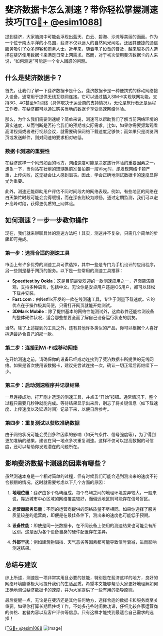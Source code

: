 # 斐济数据卡怎么测速？带你轻松掌握测速技巧[[TG💪+ @esim1088](https://t.me/s/esim1088)]

提到斐济，大家脑海中可能会浮现出蓝天、白云、碧海、沙滩等美丽的画面。作为一个位于南太平洋的小岛国，斐济不仅以迷人的自然风光闻名，还因其便捷的通信服务吸引了众多游客和商务人士。近年来，随着电子设备的普及，越来越多的人选择在斐济使用数据卡来满足日常上网需求。然而，对于初次使用斐济数据卡的人来说，“如何测速”可能是一个令人困惑的问题。

## 什么是斐济数据卡？

首先，让我们了解一下斐济数据卡是什么。斐济数据卡是一种便携式的移动网络接入设备，通常用于提供无线互联网连接。它可以通过插入SIM卡实现联网功能，支持3G、4G甚至5G网络（具体取决于运营商的支持情况）。无论是旅行者还是远程工作者，在斐济都可以通过购买当地的数据卡享受高速网络体验。

那么，为什么我们需要测速呢？简单来说，测速可以帮助我们了解当前网络环境的真实速度，从而判断是否符合我们的预期或实际需求。比如，如果你需要频繁观看高清视频或者进行视频会议，就需要确保网络下载速度足够快；而如果只是浏览网页或发送邮件，则对网速的要求相对较低。

### 数据卡测速的重要性

在斐济这样一个风景如画的地方，网络速度可能是决定旅行体验的重要因素之一。想象一下，当你站在壮丽的珊瑚礁前准备拍摄一段Vlog时，却发现网络卡顿严重，上传失败，这无疑会让人感到沮丧。因此，学会正确地测试数据卡的速度显得尤为重要。

此外，测速还能帮助用户评估不同时间段内的网络表现。例如，有些地区的网络在白天繁忙时段可能会变得缓慢，而在深夜则较为顺畅。通过定期监测，我们可以避开高峰时段，获得更优质的上网体验。

## 如何测速？一步一步教你操作

现在，我们就来聊聊具体的测速方法吧！其实，测速并不复杂，只需几个简单的步骤即可完成。

### 第一步：选择合适的测速工具

市面上有许多优秀的测速工具可供选择，其中一些是专门为手机设计的应用程序，另一些则是基于网页的服务。以下是一些常用的测速工具推荐：

- **Speedtest by Ookla**：这是目前最受欢迎的一款测速应用之一，界面简洁直观，支持多种语言，包括中文。无论你是安卓用户还是iOS用户，都可以轻松下载并安装。
- **Fast.com**：由Netflix开发的一款在线测速工具，专注于测量下载速度。它的优点在于操作极其简便，只需打开网页就能开始测试。
- **3DMark Mobile**：除了提供基本的网络性能测试外，这款软件还能检测设备的整体硬件状况，适合那些想要全面了解自己设备运行状态的朋友。

当然，除了上述提到的工具之外，还有其他许多类似的产品，你可以根据个人喜好挑选最适合自己的那一款。

### 第二步：连接到Wi-Fi或移动网络

在开始测速之前，请确保你的设备已经成功连接到了斐济数据卡所提供的无线网络。如果是首次使用该数据卡，建议先尝试连接一次，确认一切正常后再继续下一步。

### 第三步：启动测速程序并记录结果

一旦连接成功，打开刚才选定的测速工具，并点击“开始”按钮。通常情况下，整个过程只需要几秒钟就能完成。等待结果显示出来后，别忘了将关键信息（如下载速度、上传速度以及延迟时间）记录下来，以便日后参考。

### 第四步：重复测试以获取准确数据

由于网络状况可能会受到多种因素的影响（如天气条件、信号强度等），为了得到更加准确的结果，建议在同一地点多次重复测速。这样不仅可以提高数据的可信度，还可以帮助你发现潜在的问题所在。

## 影响斐济数据卡测速的因素有哪些？

虽然测速本身是一个相对简单的过程，但有时候我们可能会遇到测出来的速度不符合预期的情况。这时就需要考虑以下几个方面的原因：

1. **地理位置**：斐济由多个岛屿组成，每个岛屿之间的地理环境差异较大。一般来说，靠近城市中心区域的网络覆盖较好，而偏远地区则可能存在信号盲区。
   
2. **运营商服务质量**：不同的运营商提供的网络质量不尽相同。如果你选择了服务质量较差的运营商，即便是在最佳条件下，测出来的速度也可能低于预期。

3. **设备性能**：即使是同一张数据卡，在不同设备上使用的测速结果也可能会有所区别。这是因为各个设备自身的硬件配置存在差异。

4. **外部干扰**：例如建筑物阻挡、天气恶劣等因素都可能导致信号衰减，进而影响测速结果。

## 总结与建议

综上所述，测速是一项非常实用且必要的技能，特别是在斐济这样的地方，良好的网络环境能够极大地提升我们的生活品质。希望本文能够帮助大家更好地理解如何正确地测试斐济数据卡的速度，并为大家提供了一些有用的指导原则。

最后提醒一点，无论是在斐济还是其他任何地方，选择合适的数据卡和服务商至关重要。如果你打算长期居住或工作，不妨多花些时间做功课，仔细比较各家运营商的价格、套餐内容以及客户评价等信息。只有这样才能找到最适合自己需求的选择！

[[TG💪+ @esim1088](https://t.me/s/esim1088) ![Image](https://i.postimg.cc/4NQfJmqS/Snipaste-2025-05-13-00-14-12.png)]